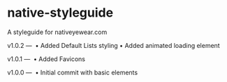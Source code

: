 native-styleguide
=================

A styleguide for nativeyewear.com

v1.0.2
— 
• Added Default Lists styling
• Added animated loading element


v1.0.1
— 
• Added Favicons


v1.0.0
— 
• Initial commit with basic elements